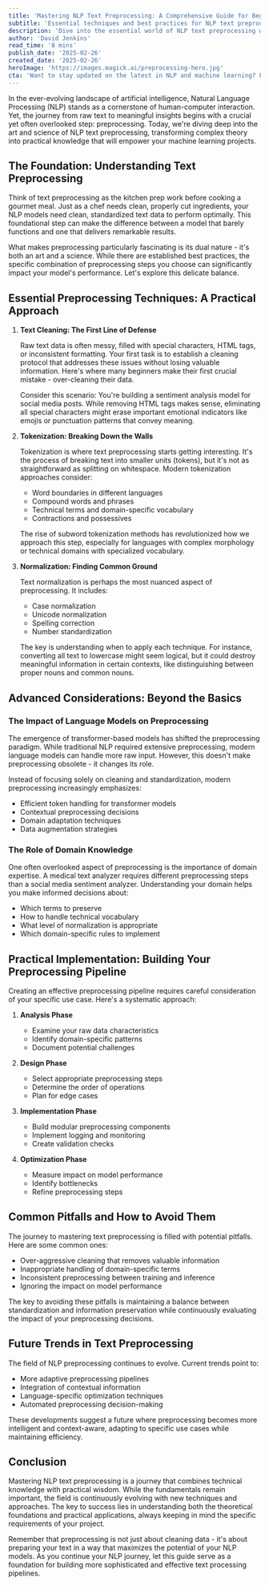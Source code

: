```yaml
---
title: 'Mastering NLP Text Preprocessing: A Comprehensive Guide for Beginners'
subtitle: 'Essential techniques and best practices for NLP text preprocessing'
description: 'Dive into the essential world of NLP text preprocessing with this comprehensive guide. Learn about crucial techniques like text cleaning, tokenization, and normalization, while exploring advanced considerations and avoiding common pitfalls. Perfect for beginners looking to build effective NLP pipelines.'
author: 'David Jenkins'
read_time: '8 mins'
publish_date: '2025-02-26'
created_date: '2025-02-26'
heroImage: 'https://images.magick.ai/preprocessing-hero.jpg'
cta: 'Want to stay updated on the latest in NLP and machine learning? Follow us on LinkedIn for exclusive insights, tips, and industry updates that will help you master the art of text preprocessing and beyond!'
---
```


In the ever-evolving landscape of artificial intelligence, Natural Language Processing (NLP) stands as a cornerstone of human-computer interaction. Yet, the journey from raw text to meaningful insights begins with a crucial yet often overlooked step: preprocessing. Today, we're diving deep into the art and science of NLP text preprocessing, transforming complex theory into practical knowledge that will empower your machine learning projects.

## The Foundation: Understanding Text Preprocessing

Think of text preprocessing as the kitchen prep work before cooking a gourmet meal. Just as a chef needs clean, properly cut ingredients, your NLP models need clean, standardized text data to perform optimally. This foundational step can make the difference between a model that barely functions and one that delivers remarkable results.

What makes preprocessing particularly fascinating is its dual nature - it's both an art and a science. While there are established best practices, the specific combination of preprocessing steps you choose can significantly impact your model's performance. Let's explore this delicate balance.

## Essential Preprocessing Techniques: A Practical Approach

1. **Text Cleaning: The First Line of Defense**

   Raw text data is often messy, filled with special characters, HTML tags, or inconsistent formatting. Your first task is to establish a cleaning protocol that addresses these issues without losing valuable information. Here's where many beginners make their first crucial mistake - over-cleaning their data.

   Consider this scenario: You're building a sentiment analysis model for social media posts. While removing HTML tags makes sense, eliminating all special characters might erase important emotional indicators like emojis or punctuation patterns that convey meaning.

2. **Tokenization: Breaking Down the Walls**

   Tokenization is where text preprocessing starts getting interesting. It's the process of breaking text into smaller units (tokens), but it's not as straightforward as splitting on whitespace. Modern tokenization approaches consider:

   - Word boundaries in different languages
   - Compound words and phrases
   - Technical terms and domain-specific vocabulary
   - Contractions and possessives

   The rise of subword tokenization methods has revolutionized how we approach this step, especially for languages with complex morphology or technical domains with specialized vocabulary.

3. **Normalization: Finding Common Ground**

   Text normalization is perhaps the most nuanced aspect of preprocessing. It includes:

   - Case normalization
   - Unicode normalization
   - Spelling correction
   - Number standardization

   The key is understanding when to apply each technique. For instance, converting all text to lowercase might seem logical, but it could destroy meaningful information in certain contexts, like distinguishing between proper nouns and common nouns.

## Advanced Considerations: Beyond the Basics

### The Impact of Language Models on Preprocessing

The emergence of transformer-based models has shifted the preprocessing paradigm. While traditional NLP required extensive preprocessing, modern language models can handle more raw input. However, this doesn't make preprocessing obsolete - it changes its role.

Instead of focusing solely on cleaning and standardization, modern preprocessing increasingly emphasizes:

- Efficient token handling for transformer models
- Contextual preprocessing decisions
- Domain adaptation techniques
- Data augmentation strategies

### The Role of Domain Knowledge

One often overlooked aspect of preprocessing is the importance of domain expertise. A medical text analyzer requires different preprocessing steps than a social media sentiment analyzer. Understanding your domain helps you make informed decisions about:

- Which terms to preserve
- How to handle technical vocabulary
- What level of normalization is appropriate
- Which domain-specific rules to implement

## Practical Implementation: Building Your Preprocessing Pipeline

Creating an effective preprocessing pipeline requires careful consideration of your specific use case. Here's a systematic approach:

1. **Analysis Phase**
   - Examine your raw data characteristics
   - Identify domain-specific patterns
   - Document potential challenges

2. **Design Phase**
   - Select appropriate preprocessing steps
   - Determine the order of operations
   - Plan for edge cases

3. **Implementation Phase**
   - Build modular preprocessing components
   - Implement logging and monitoring
   - Create validation checks

4. **Optimization Phase**
   - Measure impact on model performance
   - Identify bottlenecks
   - Refine preprocessing steps

## Common Pitfalls and How to Avoid Them

The journey to mastering text preprocessing is filled with potential pitfalls. Here are some common ones:

- Over-aggressive cleaning that removes valuable information
- Inappropriate handling of domain-specific terms
- Inconsistent preprocessing between training and inference
- Ignoring the impact on model performance

The key to avoiding these pitfalls is maintaining a balance between standardization and information preservation while continuously evaluating the impact of your preprocessing decisions.

## Future Trends in Text Preprocessing

The field of NLP preprocessing continues to evolve. Current trends point to:

- More adaptive preprocessing pipelines
- Integration of contextual information
- Language-specific optimization techniques
- Automated preprocessing decision-making

These developments suggest a future where preprocessing becomes more intelligent and context-aware, adapting to specific use cases while maintaining efficiency.

## Conclusion

Mastering NLP text preprocessing is a journey that combines technical knowledge with practical wisdom. While the fundamentals remain important, the field is continuously evolving with new techniques and approaches. The key to success lies in understanding both the theoretical foundations and practical applications, always keeping in mind the specific requirements of your project.

Remember that preprocessing is not just about cleaning data - it's about preparing your text in a way that maximizes the potential of your NLP models. As you continue your NLP journey, let this guide serve as a foundation for building more sophisticated and effective text processing pipelines.